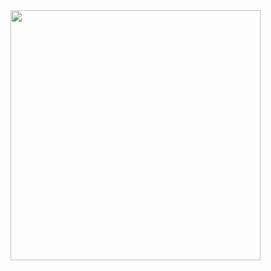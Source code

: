<img width="400" src="https://th.bing.com/th/id/OIP.IkX20NB4kO0_4RBaLv0X1AHaHa?pid=ImgDet&rs=1"/>



